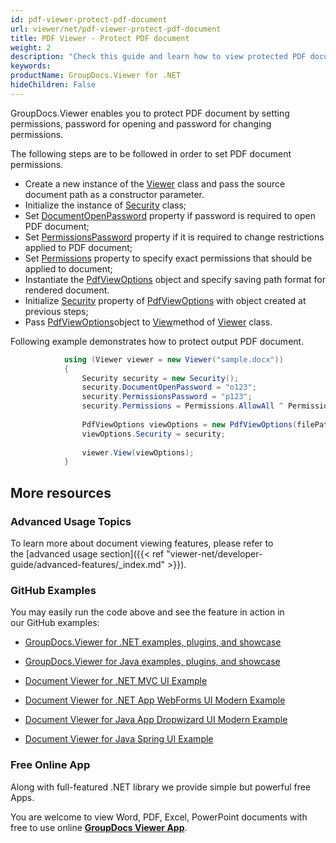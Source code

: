 ```yaml
---
id: pdf-viewer-protect-pdf-document
url: viewer/net/pdf-viewer-protect-pdf-document
title: PDF Viewer - Protect PDF document
weight: 2
description: "Check this guide and learn how to view protected PDF documents inside your .NET application using PDF Viewer by GroupDocs."
keywords: 
productName: GroupDocs.Viewer for .NET
hideChildren: False
---
```

GroupDocs.Viewer enables you to protect PDF document by setting permissions, password for opening and password for changing permissions.

The following steps are to be followed in order to set PDF document permissions.

*   Create a new instance of the [Viewer](https://apireference.groupdocs.com/net/viewer/groupdocs.viewer/viewer) class and pass the source document path as a constructor parameter.
*   Initialize the instance of [Security](https://apireference.groupdocs.com/net/viewer/groupdocs.viewer.options/security) class;
*   Set [DocumentOpenPassword](https://apireference.groupdocs.com/net/viewer/groupdocs.viewer.options/security/properties/documentopenpassword) property if password is required to open PDF document;
*   Set [PermissionsPassword](https://apireference.groupdocs.com/net/viewer/groupdocs.viewer.options/security/properties/permissionspassword) property if it is required to change restrictions applied to PDF document; 
*   Set [Permissions](https://apireference.groupdocs.com/net/viewer/groupdocs.viewer.options/permissions) property to specify exact permissions that should be applied to document;
*   Instantiate the [PdfViewOptions](https://apireference.groupdocs.com/net/viewer/groupdocs.viewer.options/pdfviewoptions) object and specify saving path format for rendered document.
*   Initialize [Security](https://apireference.groupdocs.com/net/viewer/groupdocs.viewer.options/pdfviewoptions/properties/security) property of [PdfViewOptions](https://apireference.groupdocs.com/net/viewer/groupdocs.viewer.options/pdfviewoptions) with object created at previous steps;
*   Pass [PdfViewOptions](https://apireference.groupdocs.com/net/viewer/groupdocs.viewer.options/pdfviewoptions)object to [View](https://apireference.groupdocs.com/net/viewer/groupdocs.viewer/viewer/methods/view)method of [Viewer](https://apireference.groupdocs.com/net/viewer/groupdocs.viewer/viewer) class.

Following example demonstrates how to protect output PDF document.

```csharp
 			using (Viewer viewer = new Viewer("sample.docx"))
            {
                Security security = new Security();
                security.DocumentOpenPassword = "o123";
                security.PermissionsPassword = "p123";
                security.Permissions = Permissions.AllowAll ^ Permissions.DenyPrinting;
                
                PdfViewOptions viewOptions = new PdfViewOptions(filePath);
                viewOptions.Security = security;
                                
                viewer.View(viewOptions);
            }
```

## More resources

### Advanced Usage Topics

To learn more about document viewing features, please refer to the [advanced usage section]({{< ref "viewer-net/developer-guide/advanced-features/_index.md" >}}).

### GitHub Examples

You may easily run the code above and see the feature in action in our GitHub examples:

*   [GroupDocs.Viewer for .NET examples, plugins, and showcase](https://github.com/groupdocs-viewer/GroupDocs.Viewer-for-.NET)
    
*   [GroupDocs.Viewer for Java examples, plugins, and showcase](https://github.com/groupdocs-viewer/GroupDocs.Viewer-for-Java)
    
*   [Document Viewer for .NET MVC UI Example](https://github.com/groupdocs-viewer/GroupDocs.Viewer-for-.NET-MVC) 
    
*   [Document Viewer for .NET App WebForms UI Modern Example](https://github.com/groupdocs-viewer/GroupDocs.Viewer-for-.NET-WebForms)
    
*   [Document Viewer for Java App Dropwizard UI Modern Example](https://github.com/groupdocs-viewer/GroupDocs.Viewer-for-Java-Dropwizard)
    
*   [Document Viewer for Java Spring UI Example](https://github.com/groupdocs-viewer/GroupDocs.Viewer-for-Java-Spring)
    

### Free Online App

Along with full-featured .NET library we provide simple but powerful free Apps.

You are welcome to view Word, PDF, Excel, PowerPoint documents with free to use online **[GroupDocs Viewer App](https://products.groupdocs.app/viewer)**.
